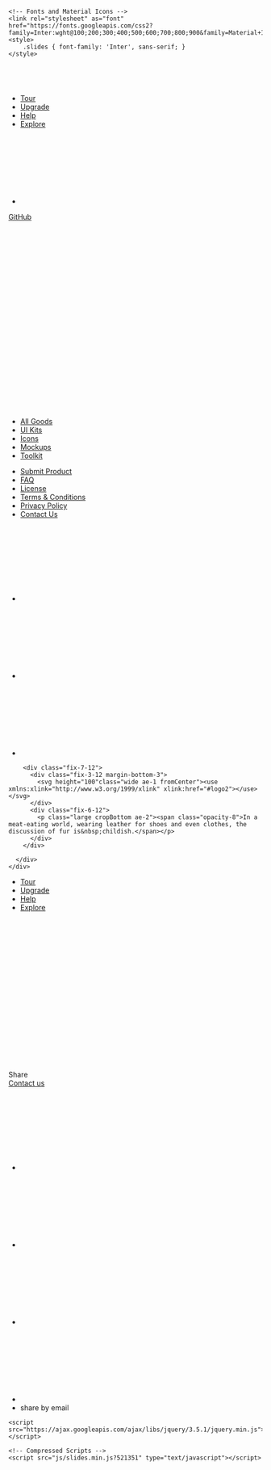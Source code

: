 <html>
<head>
    <meta charset="UTF-8">
    <meta name="viewport" content="width=device-width, height=device-height, initial-scale=1.0">
    <meta name="apple-mobile-web-app-capable" content="yes" />
    <base href="./">
    <title>GitHub - Eric Trogneux</title>
    <meta property="og:title" content="Hello - Slides_Project_01" />
    <meta name="twitter:title" content="Hello - Slides_Project_01" />
    <meta name="description" content="Hello" />
    <meta name="og:description" content="Hello" />
    <meta name="twitter:description" content="Hello" />
    <link rel="preconnect" href="https://fonts.gstatic.com/" crossorigin>
    <!-- Compressed Styles -->
    <link href="css/slides.min.css?521351" rel="stylesheet" type="text/css">

    
    <!-- Fonts and Material Icons -->
    <link rel="stylesheet" as="font" href="https://fonts.googleapis.com/css2?family=Inter:wght@100;200;300;400;500;600;700;800;900&family=Material+Icons&display=swap"/>
    <style>
        .slides { font-family: 'Inter', sans-serif; }
    </style>
     
</head>
<body class="slides zoom animated noPreload">
<svg id="customSvgLibrary" xmlns="http://www.w3.org/2000/svg" style="display:none" id="customSvgLibrary">
  
  <symbol id="logo" viewBox="0 0 106 31"><title>Slides Framework</title><path d="M17.413 14.04c-.56-5.84-5.6-7-8.52-7-4.6 0-8.6 2.92-8.6 7.52 0 3 2.4 4.88 5.28 5.8 4.24 1.64 5.88 1.84 5.88 3.36 0 1.08-1.2 1.72-2.32 1.72-.28 0-2.24 0-2.52-2.04h-6.6c.6 5.84 5.68 7.36 9.04 7.36 4.92 0 9.04-2.88 9.04-7.76 0-4.8-4-5.92-7.76-6.96-1.76-.52-3.4-1.2-3.4-2.2 0-.6.48-1.48 1.88-1.48 1.96 0 2.04 1.2 2.08 1.68h6.52zm2.222 15.96h6.64v-29.6h-6.64v29.6zm9.662-24.56h6.64v-5.04h-6.64v5.04zm0 24.56h6.64v-22.2h-6.64v22.2zm32.782-29.6h-6.64v9.28c-.72-.72-2.6-2.64-6.52-2.64-5.64 0-11 4.28-11 11.8 0 6.68 4.4 11.88 11.12 11.88 4.48 0 6.08-2.2 6.72-3.12v2.4h6.32v-29.6zm-17.52 18.4c0-2.56 1.8-5.56 5.64-5.56 1.56 0 2.96.56 3.96 1.56 1 .96 1.64 2.32 1.64 3.92.08 1.64-.52 3.08-1.56 4.12s-2.52 1.68-4.12 1.68c-3.12 0-5.56-2.28-5.56-5.68v-.04zm42.502 2.4c.52-4.08-.32-7.64-3.12-10.64-2.08-2.2-5-3.52-8.4-3.52-6.76 0-11.64 5.72-11.64 11.92 0 6.6 5.4 11.76 11.76 11.76 2.28 0 4.48-.68 6.32-2 1.88-1.28 3.44-3.2 4.52-5.68h-6.8c-.8 1.16-1.92 2.08-4.04 2.08-2.6 0-4.84-1.56-5.12-3.92h16.52zm-16.44-5.04c.16-1.04 1.52-3.52 4.96-3.52s4.8 2.48 4.96 3.52h-9.92zm34.502-2.12c-.56-5.84-5.6-7-8.52-7-4.6 0-8.6 2.92-8.6 7.52 0 3 2.4 4.88 5.28 5.8 4.24 1.64 5.88 1.84 5.88 3.36 0 1.08-1.2 1.72-2.32 1.72-.28 0-2.24 0-2.52-2.04h-6.6c.6 5.84 5.68 7.36 9.04 7.36 4.92 0 9.04-2.88 9.04-7.76 0-4.8-4-5.92-7.76-6.96-1.76-.52-3.4-1.2-3.4-2.2 0-.6.48-1.48 1.88-1.48 1.96 0 2.04 1.2 2.08 1.68h6.52z"/></symbol>
  
  <symbol id="logo2" viewBox="0 0 564 135"><title>Eric Trogneux - Satisfy - v08</title><path d="m26.227 52.227c-5.0835 1.4959-9.9827 4.3528-13.699 8.1844-2.9076 2.9978-5.348 6.7844-6.5115 10.816-11.316 39.206 54.807 34.92 49.211 0h-2c-3.3636 7.7959-9.5165 17.431-18 20.297-12.672 4.2809-21.139-9.0818-18.468-20.297 1.5078-6.3309 7.0742-12.919 13.468-14.752 3.7162-1.0654 14.364 3.2791 14.364-4.0394 0-3.7203-10.981-3.8915-13.564-7.2677-9.4806-12.394 0.7862-32.508 15.2-35.55 16.792-3.544 7.3319 18.25-1 22.609 16.153 13.035 27.23-20.328 10.996-26.991-19.391-7.9581-42.845 13.564-39.782 32.991 0.9333 5.9194 5.7724 9.9746 9.7863 14m202-39-13.424 55-6.576 32c13.936-0.2969 12.32-11.89 14.25-23 3.256-18.738 5.762-45.148 15.18-61.852 4.983-8.8379 19.567 3.9954 20.57-9.1481-15.14-0.01-32.103-3.6843-46.985 0.72375-3.442 1.0195-9.386 8.8216-2.867 9.6582 5.921 0.7598 13.85-2.6195 19.852-3.382m-104.91 1.8009c-4.772 1.6656-5.335 11.547 0.871 9.5371 4.93-1.5968 5.254-11.675-0.871-9.5371m-68.09 67.199c8.6972-2.5732 18.35-22.628 21-31l10 1c-0.8936 8.2361-8.8041 14.671-8.7901 23 0.0119 7.1182 6.4834 10.304 12.79 8.3472 7.5554-2.344 12.717-9.9539 18-15.347 2e-3 2.266-0.249 4.7822 0.318 6.9977 3.992 15.602 19.702 0.1979 25.682-3.9977 5.199 28.705 44.071 1.4259 46-16-9.599 4.8635-17.123 24.423-30.285 21.964-17.387-3.2484-5.474-33.463 8.285-32.964-1.893 2.2671-8.281 9.7226-1.856 11.168 8.501 1.9126 10.67-16.113-0.145-17.045-18.092-1.5586-18.732 20.457-28.018 29.862-1.261 1.2774-2.565 2.5766-3.981 3.6845-13.905 10.88-7.258-11.555-5.139-17.67 1.609-4.6425 3.141-9.1796 4.139-14-18.875 3.6749-14.343 37.983-38 37 0.561-10.373 20.373-32.633-3-31 1.0311-8.1659-3.5119-20.161-10.991-7.9846-2.7439 4.4673-0.2155 8.7391-1.9622 13.154-4.0629 10.27-12.085 19.825-14.047 30.83m183-1 4 1 18-31c2.436 0.589 8.094 0.599 8.725 3.7238 1.313 6.4968-19.15 28.596 0.275 29.174 1.703 0.0507 3.404-0.2926 5-0.868 2.592-0.9346 4.909-2.4723 7-4.2431 2.832-2.3975 5.379-5.1658 8-7.787 0.929 10.238 9.807 14.706 18.985 10 6.571-3.3693 7.524-9.5236 11.714-14.787 2.906-3.6503 8.279-5.9825 12.301-8.213-5.829 18.432 7.195 31.414 23 17-3.635 11.565-17.019 16.042-23.336 26.015-4.423 6.98-3.395 18.047 0.703 24.97 2.854 4.822 9.359 8.356 14.101 3.697 10.547-10.364 8.216-30.749 13.55-43.642 3.002-7.2563 14.247-12.758 19.982-18.04l-3 15c16.303-2.9552 7.615-30.882 24.942-33.824 4.97-0.8438 3.615 6.1415 3.043 8.8241-1.531 7.1822-9.262 31.488 8.015 24.452 1.797-0.7318 3.464-1.8098 4.999-2.9846 3.288-2.5153 5.885-5.7727 9.001-8.4676 4.458 23.037 29.58 7.3939 39-2 0.814 17.509 15.795 13.943 26 7 2.388 6.7974 8.424 7.025 14 3.196 7.826-5.3747 14.273-14.558 18-23.196 3.875 10.553-10.142 14.086-12.503 22.955-2.3 8.6414 10.085-1.5318 11.412-2.9537 2.11-2.2608 4.057-4.6732 6.091-7.0015 5.008 21.636 27.451 12.492 32-5-5.94 2.6474-10.55 9.3364-16.996 10.718-5.023 1.0769-9.748-6.8189-8.462-11.294 2.347-8.1706 13.633-14.574 18.458-21.424-9.974-6.0249-15.614 5.4794-22 12-1.647-7.9577-4.132-18.96-14-13v1l6 13c-7.592 1.4117-15.118 22.944-23.697 19.694-7.328-2.7771 2.207-19.633 2.604-24.694 0.204-2.606 0.737-8.1275-3.012-8.4537-10.546-0.9175-8.236 25.291-13.043 30.345-7.183 7.552-13.958 0.6808-11.952-7.8912 0.714-3.0545 1.777-6.0274 2.767-9 1.442-4.331 3.132-8.6001 4.333-13-18.495 0.2184-14.428 34.211-37 34.703-4.392 0.0958-10.942-4.6742-7.493-9.3773 2.995-4.0845 31.813-21.946 15.434-28.58-6.306-2.5539-13.707 2.9058-17.64 7.294-9.341 10.422-10.202 25.952-25.301 30.96-0.368-9.5599 5.487-18.461 4.891-28-0.565-9.0493-8.239-10.031-14.886-5.8711-2.214 1.3853-4.086 3.1205-6.005 4.8711l1-6c-12.708 0.0449-8.875 9.6822-14.652 17.999-4.504 6.4846-12.01 11.444-18.348 16.001l9-34c-6.039-1.2955-8.902 0.9939-10 7h-1c-4.014-22.159-21.192-1.4529-29.015 3.8951-3.45 2.3588-7.38 4.0006-10.985 6.1049-1e-3 -11.85-9.855-27.485-22.674-15.606-7.291 6.7558-6.76 17.208-12.794 24.602-2.538 3.1087-8.294 9.652-12.984 8.7292-4.719-0.9283-1.167-7.5542 0.16-9.7253 6.28-10.277 9.519-22.144-6.708-21 2.045-8.5907-3.801-19.63-10.633-7.9846-2.796 4.7656-0.579 9.2507-2.4 13.985-3.823 9.9367-9.864 19.144-13.967 29m111.96-36.338c4.923-0.4818 5.445 5.9658 6.408 9.338 2.253 7.8933-0.526 19.376-10.364 20.752-14.215 1.9889-7.339-28.985 3.956-30.09m99.043-0.662c-0.199 8.2242-5.419 14.063-13 17 1.125-7.5044 4.816-15.736 13-17m-136 17c-2.251-0.0204-4.774 0.175-6.893-0.7423-13.075-5.6602 5.774-24.36 6.849-7.2577 0.167 2.6512 0.044 5.3442 0.044 8m80.667-12.333-0.334 0.6666 0.334-0.6666m-96.667 11.333c4.052 3.9541 7.207 6.6828 13 7-3.359 16.638-20.4 6.9194-13-7m54 30c-1.118 8.3003-3.446 17.029-6.029 25-0.764 2.357-2.29 7.645-5.712 7.079-3.268-0.541-3.233-6.69-3.23-9.079 0.012-9.881 7.321-17.611 14.971-23z"/></symbol>
  
  <symbol id="close" viewBox="0 0 30 30"><path d="M15 0c-8.3 0-15 6.7-15 15s6.7 15 15 15 15-6.7 15-15-6.7-15-15-15zm5.7 19.3c.4.4.4 1 0 1.4-.2.2-.4.3-.7.3s-.5-.1-.7-.3l-4.3-4.3-4.3 4.3c-.2.2-.4.3-.7.3s-.5-.1-.7-.3c-.4-.4-.4-1 0-1.4l4.3-4.3-4.3-4.3c-.4-.4-.4-1 0-1.4s1-.4 1.4 0l4.3 4.3 4.3-4.3c.4-.4 1-.4 1.4 0s.4 1 0 1.4l-4.3 4.3 4.3 4.3z"/></symbol>

  <symbol id="arrow-left" viewBox="0 0 29 56"><path d="M28.7.3c.4.4.4 1 0 1.4l-26.3 26.3 26.3 26.3c.4.4.4 1 0 1.4-.4.4-1 .4-1.4 0l-27-27c-.4-.4-.4-1 0-1.4l27-27c.3-.3 1-.4 1.4 0z"/></symbol>
  
  <symbol id="arrow-right" viewBox="0 0 29 56"><path d="M.3 55.7c-.4-.4-.4-1 0-1.4l26.3-26.3-26.3-26.3c-.4-.4-.4-1 0-1.4.4-.4 1-.4 1.4 0l27 27c.4.4.4 1 0 1.4l-27 27c-.3.3-1 .4-1.4 0z"/></symbol>

  <symbol id="back" viewBox="0 0 20 20"><path d="M2.3 10.7l5 5c.4.4 1 .4 1.4 0s.4-1 0-1.4l-3.3-3.3h11.6c.6 0 1-.4 1-1s-.4-1-1-1h-11.6l3.3-3.3c.4-.4.4-1 0-1.4-.2-.2-.4-.3-.7-.3s-.5.1-.7.3l-5 5c-.2.2-.3.5-.3.7 0 .2.1.5.3.7z"/></symbol>
  
  <symbol id="menu" viewBox="0 0 18 18"><path d="M16 5h-14c-.6 0-1-.4-1-1 0-.5.4-1 1-1h14c.5 0 1 .4 1 1s-.4 1-1 1zm-14 5h14c.5 0 1-.4 1-1 0-.5-.4-1-1-1h-14c-.6 0-1 .4-1 1s.4 1 1 1zm14 3h-14c-.5 0-1 .4-1 1 0 .5.4 1 1 1h14c.5 0 1-.4 1-1s-.4-1-1-1z"/></symbol>
  
  <symbol id="share" viewBox="0 0 18 18"><path d="M16 8c-.6 0-1 .4-1 1v6h-12v-6c0-.6-.4-1-1-1s-1 .4-1 1v6c0 1.1.9 2 2 2h12c1.1 0 2-.9 2-2v-6c0-.6-.4-1-1-1zm-2.3-2.3c.4-.4.4-1 0-1.4l-4-4c-.4-.4-1-.4-1.4 0l-4 4c-.4.4-.4 1 0 1.4s1 .4 1.4 0l2.3-2.3v7.6c0 .6.4 1 1 1s1-.4 1-1v-7.6l2.3 2.3c.4.4 1 .4 1.4 0z"/></symbol>

  <symbol id="arrow-down" viewBox="0 0 24 24"><path d="M12 18c-.2 0-.5-.1-.7-.3l-11-10c-.4-.4-.4-1-.1-1.4.4-.4 1-.4 1.4-.1l10.4 9.4 10.3-9.4c.4-.4 1-.3 1.4.1.4.4.3 1-.1 1.4l-11 10c-.1.2-.4.3-.6.3z"/></symbol>
  
  <symbol id="arrow-up" viewBox="0 0 24 24"><path d="M11.9 5.9c.2 0 .5.1.7.3l11 10c.4.4.4 1 .1 1.4-.4.4-1 .4-1.4.1l-10.4-9.4-10.3 9.4c-.4.4-1 .3-1.4-.1-.4-.4-.3-1 .1-1.4l11-10c.1-.2.4-.3.6-.3z"/></symbol>
  
  <symbol id="arrow-top" viewBox="0 0 18 18"><path d="M15.7 7.3l-6-6c-.4-.4-1-.4-1.4 0l-6 6c-.4.4-.4 1 0 1.4.4.4 1 .4 1.4 0l4.3-4.3v11.6c0 .6.4 1 1 1s1-.4 1-1v-11.6l4.3 4.3c.2.2.4.3.7.3s.5-.1.7-.3c.4-.4.4-1 0-1.4z"/></symbol>
  
  <symbol id="play" viewBox="0 0 30 30"><path d="M7 30v-30l22 15z"/></symbol>
  
  <symbol id="chat" viewBox="0 0 18 18"><path d="M5,17c-0.2,0-0.3,0-0.4-0.1C4.2,16.7,4,16.4,4,16v-2H2c-1.1,0-2-0.9-2-2V3c0-1.1,0.9-2,2-2h14c1.1,0,2,0.9,2,2v9 c0,1.1-0.9,2-2,2H9.3l-3.7,2.8C5.4,16.9,5.2,17,5,17z M2,12h3.5C5.8,12,6,12.2,6,12.5V14l2.4-1.8C8.6,12.1,8.8,12,9,12h7V3H2V12z M13,7H5C4.4,7,4,6.6,4,6s0.4-1,1-1h8c0.6,0,1,0.4,1,1S13.6,7,13,7z M13,10H5c-0.6,0-1-0.4-1-1s0.4-1,1-1h8c0.6,0,1,0.4,1,1 S13.6,10,13,10z"/></symbol>

  <symbol id="mail" viewBox="0 0 18 18"><path d="M16 2h-14c-1.1 0-2 .9-2 2v10c0 1.1.9 2 2 2h14c1.1 0 2-.9 2-2v-10c0-1.1-.9-2-2-2zm0 2v.5l-7 4.3-7-4.4v-.4h14zm-14 10v-7.2l6.5 4c.1.1.3.2.5.2s.4-.1.5-.2l6.5-4v7.2h-14z"/></symbol>

  <symbol id="sound-on" viewBox="0 0 18 18"><path d="M8.5,0.1C8.1-0.1,7.7,0,7.4,0.2L3.7,3H2C0.9,3,0,3.9,0,5v6c0,1.1,0.9,2,2,2h1.7l3.7,2.8C7.6,15.9,7.8,16,8,16 c0.2,0,0.3,0,0.4-0.1C8.8,15.7,9,15.4,9,15V1C9,0.6,8.8,0.3,8.5,0.1z M7,13l-2.4-1.8C4.4,11.1,4.2,11,4,11l-2,0l0-6h2 c0.2,0,0.4-0.1,0.6-0.2L7,3V13z M11.7,9.9l0.7,1.9C13.9,11.2,15,9.7,15,8c0-1.7-1.1-3.2-2.7-3.8l-0.7,1.9C12.5,6.4,13,7.2,13,8C13,8.9,12.5,9.6,11.7,9.9z M12.2,1.1l-0.3,2C14.3,3.5,16,5.6,16,8s-1.8,4.5-4.2,4.9l0.3,2C15.6,14.3,18,11.4,18,8C18,4.6,15.6,1.7,12.2,1.1z"/></symbol>
  
  <symbol id="sound-off" viewBox="0 0 18 18"><path d="M15.9,8l1.8-1.8c0.4-0.4,0.4-1,0-1.4s-1-0.4-1.4,0l-1.8,1.8l-1.8-1.8c-0.4-0.4-1-0.4-1.4,0s-0.4,1,0,1.4L13.1,8l-1.8,1.8 c-0.4,0.4-0.4,1,0,1.4c0.2,0.2,0.5,0.3,0.7,0.3s0.5-0.1,0.7-0.3l1.8-1.8l1.8,1.8c0.2,0.2,0.5,0.3,0.7,0.3s0.5-0.1,0.7-0.3 c0.4-0.4,0.4-1,0-1.4L15.9,8z M8.5,0.1C8.1-0.1,7.7,0,7.4,0.2L3.7,3H2C0.9,3,0,3.9,0,5v6c0,1.1,0.9,2,2,2h1.7l3.7,2.8C7.6,15.9,7.8,16,8,16 c0.2,0,0.3,0,0.4-0.1C8.8,15.7,9,15.4,9,15V1C9,0.6,8.8,0.3,8.5,0.1z M7,13l-2.4-1.8C4.4,11.1,4.2,11,4,11l-2,0l0-6h2 c0.2,0,0.4-0.1,0.6-0.2L7,3V13z"/></symbol>
  
  <!-- social -->
  <symbol id="apple" viewBox="-1 1 24 24"><path d="M17.6 13.8c0-3 2.5-4.5 2.6-4.6-1.4-2.1-3.6-2.3-4.4-2.4-1.9-.2-3.6 1.1-4.6 1.1-.9 0-2.4-1.1-4-1-2 0-3.9 1.2-5 3-2.1 3.7-.5 9.1 1.5 12.1 1 1.5 2.2 3.1 3.8 3 1.5-.1 2.1-1 3.9-1s2.4 1 4 1 2.7-1.5 3.7-2.9c1.2-1.7 1.6-3.3 1.7-3.4-.1-.1-3.2-1.3-3.2-4.9zm-3.1-9c.8-1 1.4-2.4 1.2-3.8-1.2 0-2.7.8-3.5 1.8-.8.9-1.5 2.3-1.3 3.7 1.4.1 2.8-.7 3.6-1.7z"/></symbol>

  <symbol id="dribbble" viewBox="0 0 24 24"><path d="M12 0c-6.7 0-12 5.3-12 12s5.3 12 12 12 12-5.3 12-12-5.3-12-12-12zm7.9 5.7c1.3 1.7 2.1 3.9 2.3 6.1-.4-.1-2.4-.4-4.7-.4-.8 0-1.5 0-2.3.1 0-.1-.1-.3-.3-.5l-.7-1.5c3.7-1.4 5.3-3.4 5.7-3.8zm-7.9-3.8c2.5 0 4.9.9 6.7 2.5-.3.4-1.9 2.3-5.2 3.6-1.6-2.9-3.3-5.3-3.7-5.9.6-.1 1.4-.2 2.2-.2zm-4.4 1c.4.6 2.1 3 3.7 5.8-4.4 1.2-8.2 1.2-9.2 1.2h-.1c.8-3.1 2.9-5.6 5.6-7zm-5.7 9.1v-.3h.3c1.2 0 5.6-.1 10.1-1.5l.8 1.6c-.1 0-.3 0-.4.1-5.1 1.6-7.9 6-8.3 6.7-1.6-1.7-2.5-4.1-2.5-6.6zm10.1 10.1c-2.3 0-4.4-.8-6.1-2.1.3-.5 2.4-4.4 7.9-6.3 1.3 3.6 2 6.7 2.1 7.6-1.2.6-2.6.8-3.9.8zm5.7-1.8c-.1-.8-.7-3.6-2-7.1.7-.1 1.3-.1 2-.1 2.1 0 3.7.4 4.1.5-.3 2.8-1.8 5.2-4.1 6.7z"/></symbol>

  <symbol id="facebook" viewBox="0 0 24 24"><path d="M24 1.3v21.3c0 .7-.6 1.3-1.3 1.3h-6.1v-9.3h3.1l.5-3.6h-3.6v-2.2c0-1.1.3-1.8 1.8-1.8h1.9v-3.2c-.3 0-1.5-.1-2.8-.1-2.8 0-4.7 1.7-4.7 4.8v2.7h-3.1v3.6h3.1v9.2h-11.5c-.7 0-1.3-.6-1.3-1.3v-21.4c0-.7.6-1.3 1.3-1.3h21.3c.8 0 1.4.6 1.4 1.3z"/></symbol>

  <symbol id="facebook2" viewBox="0 0 512 512"><path d="M288 176v-64c0-17.664 14.336-32 32-32h32v-80h-64c-53.024 0-96 42.976-96 96v80h-64v80h64v256h96v-256h64l32-80h-96z"/></symbol>
   
  <symbol id="fb-like" viewBox="0 0 20 20"><path d="M0 8v12h5v-12h-5zm2.5 10.8c-.4 0-.8-.3-.8-.8 0-.4.3-.8.8-.8s.8.3.8.8c0 .4-.4.8-.8.8zm3.5-.8h9.5c1.1 0 1.7-1 1.7-1.7 0-.3-.4-1-.4-1 1.4-.3 1.7-1.2 1.7-1.7-.1-.5-.3-.9-.5-1 1-.4 1.5-1.1 1.4-1.9-.1-.8-1-1.5-1-1.5 1-.6.9-1.5.9-1.5-.3-1.3-1.5-1.7-1.7-1.7h-5.6s.3-.5.3-2.4-1.3-3.6-2.6-3.6c0 0-.7.1-1 .3v3.5l-2.7 4.4v9.8z"/></symbol>
  
  <symbol id="googlePlus" viewBox="0 1 24 24"><path d="M7.8 13.5h4.6c-.6 2-2.5 3.4-4.6 3.4-2.7 0-4.9-2.2-4.9-4.9s2.2-4.9 4.9-4.9c1.1 0 2.1.3 3 1l1.8-2.4c-1.4-1.1-3-1.6-4.8-1.6-4.3 0-7.9 3.5-7.9 7.9s3.5 7.9 7.9 7.9 7.9-3.5 7.9-7.9v-1.5h-7.9v3zM21.7 11v-2.2h-2v2.2h-2.2v2h2.2v2.2h2v-2.2h2.2v-2z"/></symbol>
  
  <symbol id="instagram" viewBox="0 0 20 20"><circle cx="10" cy="10" r="3.3"/><path d="M13,0H7C2.2,0,0,2.2,0,7v6c0,4.8,2.1,7,7,7h6c4.8,0,7-2.2,7-7V7C20,2.2,17.9,0,13,0z M10,15.1c-2.8,0-5.1-2.3-5.1-5.1 S7.2,4.9,10,4.9s5.1,2.3,5.1,5.1S12.8,15.1,10,15.1z M15.3,5.9c-0.7,0-1.2-0.5-1.2-1.2c0-0.7,0.5-1.2,1.2-1.2s1.2,0.5,1.2,1.2 C16.5,5.3,16,5.9,15.3,5.9z"/></symbol>

  <symbol id="behance" viewBox="0 0 511.958 511.958"><path d="M210.624 240.619c10.624-5.344 18.656-11.296 24.16-17.728 9.792-11.584 14.624-26.944 14.624-45.984 0-18.528-4.832-34.368-14.496-47.648-16.128-21.632-43.424-32.704-82.016-33.28h-152.896v312.096h142.56c16.064 0 30.944-1.376 44.704-4.192 13.76-2.848 25.664-8.064 35.744-15.68 8.96-6.624 16.448-14.848 22.4-24.544 9.408-14.656 14.112-31.264 14.112-49.76 0-17.92-4.128-33.184-12.32-45.728-8.288-12.544-20.448-21.728-36.576-27.552zm-147.552-90.432h68.864c15.136 0 27.616 1.632 37.408 4.864 11.328 4.704 16.992 14.272 16.992 28.864 0 13.088-4.32 22.24-12.864 27.392-8.608 5.152-19.776 7.744-33.472 7.744h-76.928v-68.864zm108.896 198.24c-7.616 3.68-18.336 5.504-32.064 5.504h-76.832v-83.232h77.888c13.568.096 24.128 1.888 31.68 5.248 13.44 6.08 20.128 17.216 20.128 33.504 0 19.2-6.912 32.128-20.8 38.976zM327.168 110.539h135.584v38.848h-135.584zM509.856 263.851c-2.816-18.08-9.024-33.984-18.688-47.712-10.592-15.552-24.032-26.944-40.384-34.144-16.288-7.232-34.624-10.848-55.04-10.816-34.272 0-62.112 10.72-83.648 32-21.472 21.344-32.224 52.032-32.224 92.032 0 42.656 11.872 73.472 35.744 92.384 23.776 18.944 51.232 28.384 82.4 28.384 37.728 0 67.072-11.232 88.032-33.632 13.408-14.144 20.992-28.064 22.656-41.728h-62.464c-3.616 6.752-7.808 12.032-12.608 15.872-8.704 7.04-20.032 10.56-33.92 10.56-13.216 0-24.416-2.912-33.76-8.704-15.424-9.28-23.488-25.536-24.512-48.672h170.464c.256-19.936-.384-35.264-2.048-45.824zm-166.88 5.984c2.24-15.008 7.68-26.912 16.32-35.712 8.64-8.768 20.864-13.184 36.512-13.216 14.432 0 26.496 4.128 36.32 12.416 9.696 8.352 15.168 20.48 16.288 36.512h-105.44z"/></symbol>
  
  <symbol id="linkedin" viewBox="0 0 24 24"><path d="M5.9 21.9h-4.7v-14.2h4.7v14.2zm-2.3-16.1c-1.6 0-2.6-1.1-2.6-2.5s1-2.5 2.7-2.5c1.6 0 2.6 1 2.6 2.5-.1 1.4-1.2 2.5-2.7 2.5zm19.2 16.1h-4.7v-7.6c0-2-.7-3.3-2.3-3.3-1.3 0-2.1.9-2.5 1.7-.1.3-.1.8-.1 1.2v7.9h-4.7v-14.1h4.7v2c.7-.9 1.7-2.3 4.3-2.3 3.1 0 5.5 2.1 5.5 6.4v8.2h-.2z"/></symbol>

  <symbol id="medium" viewBox="0 0 130.8 104"><path d="M15.5 21.2c.2-1.6-.5-3.2-1.7-4.3l-12.1-14.7v-2.2h38l29.3 64.4 25.8-64.4h36.2v2.2l-10.5 10c-.9.7-1.3 1.8-1.2 2.9v73.7c0 1.1.3 2.2 1.2 2.9l10.2 10v2.2h-51.3v-2.2l10.6-10.2c1-1 1-1.3 1-2.9v-59.6l-29.4 74.7h-4l-34.2-74.7v50.3c0 2.2.4 4.2 1.9 5.7l13.7 16.8v2.2h-39v-2.2l13.8-16.7c1.5-1.5 1.8-3.3 1.8-5.7l-.1-58.2z"/></symbol>
  
  <symbol id="pinterest" viewBox="0 0 24 24"><path d="M5.9 13.9c1.2-2-.4-2.5-.6-4-1-6.1 7.1-10.2 11.4-6 2.9 2.9 1 12-3.7 11-4.6-.9 2.2-8.1-1.4-9.5-3-1.1-4.6 3.6-3.2 5.9-.8 4-2.5 7.7-1.8 12.7 2.3-1.7 3.1-4.8 3.7-8.1 1.2.7 1.8 1.4 3.3 1.5 5.5.4 8.6-5.4 7.8-10.7-.7-4.7-5.5-7.1-10.6-6.6-4.1.4-8.1 3.7-8.3 8.3-.1 2.8.7 4.9 3.4 5.5z"/></symbol>
  
  <symbol id="stumbleupon" viewBox="0 0 24 24"><path d="M13.3 9.6l1.6.8 2.5-.8v-1.4c0-3-2.4-5.4-5.4-5.4s-5.4 2.4-5.4 5.4v7.5c0 .7-.6 1.3-1.3 1.3s-1.3-.6-1.3-1.3v-3.2h-4v3.2c0 3 2.4 5.4 5.4 5.4s5.4-2.4 5.4-5.4v-7.5c0-.7.6-1.3 1.3-1.3s1.3.6 1.3 1.3l-.1 1.4zm6.6 2.9v3.2c0 .7-.6 1.3-1.3 1.3s-1.3-.6-1.3-1.3v-3.2l-2.5.8-1.6-.8v3.2c0 3 2.4 5.4 5.4 5.4s5.4-2.4 5.4-5.4v-3.2h-4.1z"/></symbol>
  
  <symbol id="twitter" viewBox="0 1 24 23"><path d="M21.5 7.6v.6c0 6.6-5 14.1-14 14.1-2.8 0-5.4-.8-7.6-2.2l1.2.1c2.3 0 4.4-.8 6.1-2.1-2.2 0-4-1.5-4.6-3.4.3.1.6.1.9.1.5 0 .9-.1 1.3-.2-2.1-.6-3.8-2.6-3.8-5 .7.4 1.4.6 2.2.6-1.3-.9-2.2-2.4-2.2-4.1 0-.9.2-1.8.7-2.5 2.4 3 6.1 5 10.2 5.2-.1-.4-.1-.7-.1-1.1 0-2.7 2.2-5 4.9-5 1.4 0 2.7.6 3.6 1.6 1-.3 2.1-.7 3-1.3-.4 1.2-1.1 2.1-2.2 2.7 1-.1 1.9-.4 2.8-.8-.6 1.1-1.4 2-2.4 2.7z"/></symbol>
  
  <symbol id="tumblr" viewBox="0 0 23 23"><path d="M12.573 4.94v-4.94h-3.188c-.072.183-.11.4-.11.622-.034.107-.072.184-.072.293-.328 1.829-1.28 3.11-2.892 3.807-.476.218-.914.253-1.39.218v3.987h2.342c.039 5.603.039 8.493.039 8.64v.332c.294 2.449 1.573 3.914 3.843 4.463.914.257 1.901.366 2.892.366 1.279-.036 2.525-.256 3.771-.659v-4.685c-.731.22-1.395.402-1.977.583-1.135.333-2.087.113-2.857-.619-.073-.11-.183-.257-.221-.403-.106-.586-.178-1.206-.178-1.795v-6.222h5.083v-3.988h-5.085z"/></symbol>

  <symbol id="xing" viewBox="0 0 24 24"><path d="M3.647 4.74c-.208 0-.384.073-.472.216-.091.148-.077.338.02.531l2.34 4.051v.02l-3.678 6.49c-.096.191-.091.383 0 .531.088.142.244.236.452.236h3.461c.518 0 .767-.349.944-.669l3.737-6.608-2.38-4.15c-.172-.307-.433-.649-.964-.649h-3.46zm14.542-4.74c-.517 0-.741.326-.927.659l-7.702 13.658 4.918 9.023c.172.307.437.659.967.659h3.457c.208 0 .371-.079.459-.221.092-.148.09-.343-.007-.535l-4.88-8.915v-.023l7.664-13.551c.096-.191.098-.386.007-.534-.088-.142-.252-.221-.46-.221h-3.496z"/></symbol>

  <symbol id="whatsapp" viewBox="0 0 512 512"><path d="M256.064 0h-.128c-141.152 0-255.936 114.816-255.936 256 0 56 18.048 107.904 48.736 150.048l-31.904 95.104 98.4-31.456c40.48 26.816 88.768 42.304 140.832 42.304 141.152 0 255.936-114.848 255.936-256s-114.784-256-255.936-256zm148.96 361.504c-6.176 17.44-30.688 31.904-50.24 36.128-13.376 2.848-30.848 5.12-89.664-19.264-75.232-31.168-123.68-107.616-127.456-112.576-3.616-4.96-30.4-40.48-30.4-77.216s18.656-54.624 26.176-62.304c6.176-6.304 16.384-9.184 26.176-9.184 3.168 0 6.016.16 8.576.288 7.52.32 11.296.768 16.256 12.64 6.176 14.88 21.216 51.616 23.008 55.392 1.824 3.776 3.648 8.896 1.088 13.856-2.4 5.12-4.512 7.392-8.288 11.744-3.776 4.352-7.36 7.68-11.136 12.352-3.456 4.064-7.36 8.416-3.008 15.936 4.352 7.36 19.392 31.904 41.536 51.616 28.576 25.44 51.744 33.568 60.032 37.024 6.176 2.56 13.536 1.952 18.048-2.848 5.728-6.176 12.8-16.416 20-26.496 5.12-7.232 11.584-8.128 18.368-5.568 6.912 2.4 43.488 20.48 51.008 24.224 7.52 3.776 12.48 5.568 14.304 8.736 1.792 3.168 1.792 18.048-4.384 35.52z"/></symbol>
  
  <symbol id="youtube" viewBox="0 0 24 24"><path d="M23.6 6.3c-.3-1.2-1.4-2.2-2.6-2.3-3-.3-6-.3-9-.3s-6 0-9 .3c-1.2.1-2.3 1.1-2.6 2.3-.4 1.8-.4 3.8-.4 5.7 0 1.9 0 3.9.4 5.7.3 1.2 1.4 2.2 2.6 2.3 3 .3 6 .3 9 .3s6 0 9-.3c1.3-.1 2.3-1.1 2.6-2.4.4-1.7.4-3.7.4-5.6 0-1.9 0-3.9-.4-5.7zm-14.1 9v-6.6l6.5 3.3-6.5 3.3z"/></symbol>

</svg><!-- Navigation -->
<nav class="side ">
  <div class="navigation default">
    <ul></ul>
  </div>
</nav><!-- Panel Top #03 -->
<nav class="panel top">
  <div class="sections desktop">
    <div class="left"><a href="#" title="Slides Framework"><svg style="width:150px;height:44px"><use xmlns:xlink="http://www.w3.org/1999/xlink" xlink:href="#logo2"></use></svg></a></div>
    <div class="center">
      <ul class="menu">
        <li><a href="#">Tour</a></li>
        <li><a href="#">Upgrade</a></li>
        <li><a href="#">Help</a></li>
        <li><a href="#">Explore</a></li>
        <li><a href="http://facebook.com/designmodo" target="_blank" class="shift-up-2"><svg><use xmlns:xlink="http://www.w3.org/1999/xlink" xlink:href="#facebook"></use></svg></a></li>
      </ul>
    </div>
    <div class="right"><a class="button blue rounded small" href="https://github.com/erictrogneux">GitHub</a></div>
  </div>
  <div class="sections compact hidden">
    <div class="left"><a href="#" title="Slides Framework"><svg style="width:150px;height:44px"><use xmlns:xlink="http://www.w3.org/1999/xlink" xlink:href="#logo2"></use></svg></a></div>
    <div class="right"><span class="button actionButton sidebarTrigger" data-sidebar-id="1"><svg><use xmlns:xlink="http://www.w3.org/1999/xlink" xlink:href="#menu"></use></svg></span></div>
  </div>
</nav>

<!-- Sidebar -->
<nav class="sidebar" data-sidebar-id="1">
  <div class="close"><svg><use xmlns:xlink="http://www.w3.org/1999/xlink" xlink:href="#close"></use></svg></div>
  <div class="content">
    <a href="#" class="logo"><svg width="100" height="30"><use xmlns:xlink="http://www.w3.org/1999/xlink" xlink:href="#logo2"></use></svg></a>
    <ul class="mainMenu margin-top-3">
      <li><a href="#">All Goods</a></li>
      <li><a href="#">UI Kits</a></li>
      <li><a href="#">Icons</a></li>
      <li><a href="#">Mockups</a></li>
      <li><a href="#">Toolkit</a></li>
    </ul>
    <ul class="subMenu small opacity-8">
      <li><a href="#">Submit Product</a></li>
      <li><a href="#">FAQ</a></li>
      <li><a href="#">License</a></li>
      <li><a href="#">Terms & Conditions</a></li>
      <li><a href="#">Privacy Policy</a></li>
      <li><a href="#">Contact Us</a></li>
    </ul>
    <ul class="social opacity-8">
      <li><a href="#"><svg><use xmlns:xlink="http://www.w3.org/1999/xlink" xlink:href="#facebook"></use></svg></a></li>
      <li><a href="#"><svg><use xmlns:xlink="http://www.w3.org/1999/xlink" xlink:href="#twitter"></use></svg></a></li>
      <li><a href="#"><svg><use xmlns:xlink="http://www.w3.org/1999/xlink" xlink:href="#instagram"></use></svg></a></li>
    </ul>
  </div>
</nav>
<!-- Slide 1 (#03) -->
<section class="slide fade-6 kenBurns">
  <div class="content">
    <div class="container">
      <div class="wrap">
      
        <div class="fix-7-12">
          <div class="fix-3-12 margin-bottom-3">
            <svg height="100"class="wide ae-1 fromCenter"><use xmlns:xlink="http://www.w3.org/1999/xlink" xlink:href="#logo2"></use></svg>
          </div>
          <div class="fix-6-12"> 
            <p class="large cropBottom ae-2"><span class="opacity-8">In a meat-eating world, wearing leather for shoes and even clothes, the discussion of fur is&nbsp;childish.</span></p>
          </div>
        </div>
          
      </div>
    </div>
  </div>
  <div class="background" style="background-image:url(assets/img/background/img-01.jpg)"></div>
</section>
<!-- Panel Bottom #02 -->
<nav class="panel bottom forceMobileView">
  <div class="sections desktop">
    <div class="left"></div>
    <div class="center">
      <ul class="menu uppercase">
        <li><a href="#">Tour</a></li>
        <li><a href="#">Upgrade</a></li>
        <li><a href="#">Help</a></li>
        <li><a href="#">Explore</a></li>
      </ul>
    </div>
    <div class="right"><span data-dropdown-id="2" class="button actionButton dropdownTrigger"><svg><use xmlns:xlink="http://www.w3.org/1999/xlink" xlink:href="#share"></use></svg></span></div>
  </div>
  <div class="sections compact hidden">
    <div class="right"><span data-dropdown-id="2" class="button actionButton dropdownTrigger"><svg><use xmlns:xlink="http://www.w3.org/1999/xlink" xlink:href="#share"></use></svg></span></div>
  </div>
</nav>

<!-- Share Window -->
<div class="dropdown share bottom right" data-dropdown-id="2" data-text="Take a look at this" data-url="https://designmodo.com" data-pinterest-image="https://designmodo.com/wp-content/uploads/2015/10/Presentation.jpg">
  <div class="center padding-2">
    <div class="title">Share</div>
    <a href="#">Contact us</a>
  </div>
  <ul>
    <li class="social-facebook"><svg><use xmlns:xlink="http://www.w3.org/1999/xlink" xlink:href="#fb-like"></use></svg></li>
    <li class="social-twitter"><svg><use xmlns:xlink="http://www.w3.org/1999/xlink" xlink:href="#twitter"></use></svg></li>
    <li class="social-pinterest"><svg><use xmlns:xlink="http://www.w3.org/1999/xlink" xlink:href="#pinterest"></use></svg></li>
    <li class="social-linkedin"><svg><use xmlns:xlink="http://www.w3.org/1999/xlink" xlink:href="#linkedin"></use></svg></li>
    <li class="mail" data-subject="Subject" data-body="Body">share by email</li>
  </ul>
</div>

<!-- jQuery 3.5.1 -->
    <script src="https://ajax.googleapis.com/ajax/libs/jquery/3.5.1/jquery.min.js"></script>

    <!-- Compressed Scripts -->
    <script src="js/slides.min.js?521351" type="text/javascript"></script>
     
</body>
</html>